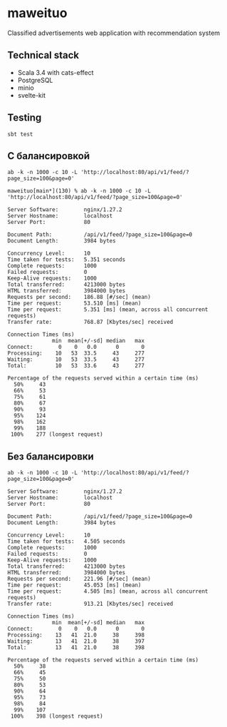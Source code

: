 # maweituo

Classified advertisements web application with recommendation system

## Technical stack

* Scala 3.4 with cats-effect
* PostgreSQL
* minio 
* svelte-kit

## Testing

```sbt test```

## С балансировкой

```
ab -k -n 1000 -c 10 -L 'http://localhost:80/api/v1/feed/?page_size=100&page=0'
```

```
maweituo[main*](130) % ab -k -n 1000 -c 10 -L 'http://localhost:80/api/v1/feed/?page_size=100&page=0'

Server Software:        nginx/1.27.2
Server Hostname:        localhost
Server Port:            80

Document Path:          /api/v1/feed/?page_size=100&page=0
Document Length:        3984 bytes

Concurrency Level:      10
Time taken for tests:   5.351 seconds
Complete requests:      1000
Failed requests:        0
Keep-Alive requests:    1000
Total transferred:      4213000 bytes
HTML transferred:       3984000 bytes
Requests per second:    186.88 [#/sec] (mean)
Time per request:       53.510 [ms] (mean)
Time per request:       5.351 [ms] (mean, across all concurrent requests)
Transfer rate:          768.87 [Kbytes/sec] received

Connection Times (ms)
              min  mean[+/-sd] median   max
Connect:        0    0   0.0      0       0
Processing:    10   53  33.5     43     277
Waiting:       10   53  33.5     43     277
Total:         10   53  33.6     43     277

Percentage of the requests served within a certain time (ms)
  50%     43
  66%     53
  75%     61
  80%     67
  90%     93
  95%    124
  98%    162
  99%    188
 100%    277 (longest request)
```

## Без балансировки

```
ab -k -n 1000 -c 10 -L 'http://localhost:80/api/v1/feed/?page_size=100&page=0'
```

```
Server Software:        nginx/1.27.2
Server Hostname:        localhost
Server Port:            80

Document Path:          /api/v1/feed/?page_size=100&page=0
Document Length:        3984 bytes

Concurrency Level:      10
Time taken for tests:   4.505 seconds
Complete requests:      1000
Failed requests:        0
Keep-Alive requests:    1000
Total transferred:      4213000 bytes
HTML transferred:       3984000 bytes
Requests per second:    221.96 [#/sec] (mean)
Time per request:       45.053 [ms] (mean)
Time per request:       4.505 [ms] (mean, across all concurrent requests)
Transfer rate:          913.21 [Kbytes/sec] received

Connection Times (ms)
              min  mean[+/-sd] median   max
Connect:        0    0   0.0      0       0
Processing:    13   41  21.0     38     398
Waiting:       13   41  21.0     38     397
Total:         13   41  21.0     38     398

Percentage of the requests served within a certain time (ms)
  50%     38
  66%     45
  75%     50
  80%     53
  90%     64
  95%     73
  98%     84
  99%    107
 100%    398 (longest request)
```